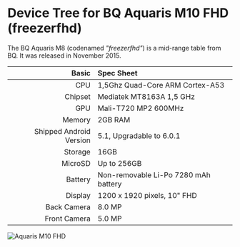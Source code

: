 Device Tree for BQ Aquaris M10 FHD (freezerfhd)
==================================================

The BQ Aquaris M8 (codenamed _"freezerfhd"_) is a mid-range table from BQ.
It was released in November 2015.


Basic   | Spec Sheet
-------:|:-------------------------
CPU     | 1,5Ghz Quad-Core ARM Cortex-A53
Chipset | Mediatek MT8163A 1,5 GHz
GPU     | Mali-T720 MP2 600MHz
Memory  | 2GB RAM
Shipped Android Version | 5.1, Upgradable to 6.0.1
Storage | 16GB
MicroSD | Up to 256GB
Battery | Non-removable Li-Po 7280 mAh battery
Display | 1200 x 1920 pixels, 10" FHD
Back Camera | 8.0 MP
Front Camera | 5.0 MP

![Aquaris M10 FHD](https://images-na.ssl-images-amazon.com/images/I/71qQEUMr52L._AC_SX466_.jpg "BQ Aquaris M10 FHD")
